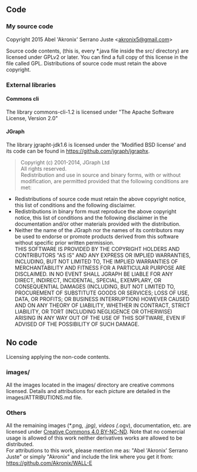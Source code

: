 ## Code

### My source code

Copyright 2015 Abel 'Akronix' Serrano Juste <akronix5@gmail.com\>

Source code contents, (this is, every *.java file inside the src/ directory) are licensed under GPLv2 or later. You can find a full copy of this license in the file called GPL. Distributions of source code must retain the above copyright.

### External libraries
#### Commons cli
The library commons-cli-1.2 is licensed under  "The Apache Software License, Version 2.0"
#### JGraph
The library jgrapht-jdk1.6 is licensed under the 'Modified BSD license' and its code can be found in <https://github.com/jgraph/jgraphx>.
> Copyright (c) 2001-2014, JGraph Ltd  
All rights reserved.   
Redistribution and use in source and binary forms, with or without
modification, are permitted provided that the following conditions are met:  
* Redistributions of source code must retain the above copyright
notice, this list of conditions and the following disclaimer.  
* Redistributions in binary form must reproduce the above copyright
notice, this list of conditions and the following disclaimer in the
documentation and/or other materials provided with the distribution.   
* Neither the name of the JGraph nor the
names of its contributors may be used to endorse or promote products
derived from this software without specific prior written permission.  
THIS SOFTWARE IS PROVIDED BY THE COPYRIGHT HOLDERS AND CONTRIBUTORS "AS IS" AND
ANY EXPRESS OR IMPLIED WARRANTIES, INCLUDING, BUT NOT LIMITED TO, THE IMPLIED
WARRANTIES OF MERCHANTABILITY AND FITNESS FOR A PARTICULAR PURPOSE ARE
DISCLAIMED. IN NO EVENT SHALL JGRAPH BE LIABLE FOR ANY
DIRECT, INDIRECT, INCIDENTAL, SPECIAL, EXEMPLARY, OR CONSEQUENTIAL DAMAGES
(INCLUDING, BUT NOT LIMITED TO, PROCUREMENT OF SUBSTITUTE GOODS OR SERVICES;
LOSS OF USE, DATA, OR PROFITS; OR BUSINESS INTERRUPTION) HOWEVER CAUSED AND
ON ANY THEORY OF LIABILITY, WHETHER IN CONTRACT, STRICT LIABILITY, OR TORT
(INCLUDING NEGLIGENCE OR OTHERWISE) ARISING IN ANY WAY OUT OF THE USE OF THIS
SOFTWARE, EVEN IF ADVISED OF THE POSSIBILITY OF SUCH DAMAGE. 

## No code
Licensing applying the non-code contents.
### images/
All the images located in the images/ directory are creative commons licensed. Details and attributions for each picture are detailed in the images/ATTRIBUTIONS.md file.
### Others
All the remaining images (*.png, *.jpg), videos (*.ogv), documentation, etc. are licensed under [Creative Commons 4.0 BY-NC-ND](http://creativecommons.org/licenses/by-nc-nd/4.0/). Note that no comercial usage is allowed of this work neither derivatives works are allowed to be distributed.   
For attributions to this work, please mention me as: "Abel 'Akronix' Serrano Juste" or simply "Akronix" and include the link where you get it from: <https://github.com/Akronix/WALL-E>
